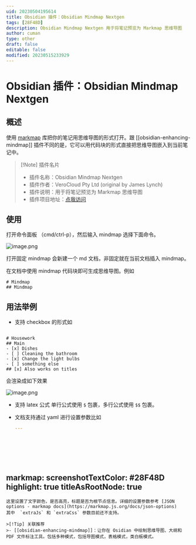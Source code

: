 ```yaml
---
uid: 20230504195614
title: Obsidian 插件：Obsidian Mindmap Nextgen
tags: [28F48D]
description: Obsidian Mindmap Nextgen 用于将笔记预览为 Markmap 思维导图
author: cuman
type: other
draft: false
editable: false
modified: 20230515233929
---
```


# Obsidian 插件：Obsidian Mindmap Nextgen

## 概述

使用 [markmap](https://markmap.js.org/) 库把你的笔记用思维导图的形式打开。跟 [[obsidian-enhancing-mindmap]] 插件不同的是，它可以用代码块的形式直接把思维导图嵌入到当前笔记中。

> [!Note] 插件名片
> - 插件名称：Obsidian Mindmap Nextgen
> - 插件作者：VeroCloud Pty Ltd (original by James Lynch)
> - 插件说明：用于将笔记预览为 Markmap 思维导图
> - 插件项目地址：[点我访问](https://github.com/verocloud/obsidian-mindmap-nextgen)

## 使用

打开命令面板 （cmd/ctrl-p），然后输入 mindmap 选择下面命令。

![image.png](https://cdn.pkmer.cn/images/202305042004599.png!pkmer)

打开固定 mindmap 会新建一个 md 文档，非固定就在当前文档插入 mindmap。

在文档中使用 mindmap 代码块即可生成思维导图。例如

```markmap
# Mindmap
## Mindmap
```

## 用法举例

- 支持 checkbox 的形式如

```markmap

# Housework
## Main
- [x] Dishes
- [ ] Cleaning the bathroom
- [x] Change the light bulbs
- [ ] something else
## [x] Also works on titles
```

会渲染成如下效果

![image.png](https://cdn.pkmer.cn/images/202305042009330.png!pkmer)

- 支持 latex 公式
  单行公式使用 `$` 包裹，多行公式使用 `$$` 包裹。
- 文档支持通过 yaml 进行设置参数比如

  ```yaml
  ---








markmap:
  screenshotTextColor: #28F48D
  highlight: true
  titleAsRootNode: true
---

```
这里设置了文字颜色，是否高亮，标题是否为根节点信息。详细的设置参数参考 [JSON options - markmap docs](https://markmap.js.org/docs/json-options)
其中  `extraJs` 和 `extraCss` 参数目前还不支持。

>[!Tip] 关联推荐
>- [[obsidian-enhancing-mindmap]]：让你在 Osidian 中绘制思维导图、大纲和 PDF 文件标注工具。包括多种模式，包括导图模式，表格模式，类白板模式。
